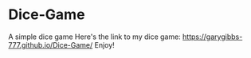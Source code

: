 # Dice-Game
A simple dice game
Here's the link to my dice game: https://garygibbs-777.github.io/Dice-Game/
Enjoy!
